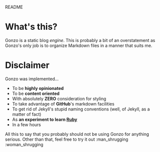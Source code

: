 README
# What's this?

Gonzo is a static blog *engine*. This is probably a bit of an overstatement as Gonzo's only job is to organize Markdown files in a manner that suits me.

# Disclaimer

Gonzo was implemented...
- To be **highly opinionated**
- To be **content oriented**
- With absolutely **ZERO** consideration for styling
- To take advantage of **GitHub**'s markdown facilities
- To get rid of Jekyll's stupid naming conventions (well, of Jekyll, as a matter of fact)
- As **an experiment to learn [Ruby](https://www.ruby-lang.org/en/)**
- In a few hours

All this to say that you probably should not be using Gonzo for anything serious. Other than that, feel free to try it out :man_shrugging :woman_shrugging
